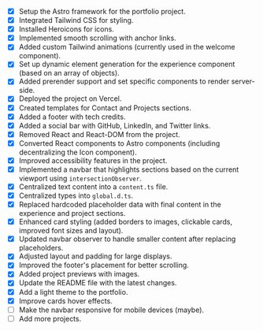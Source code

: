 - [x] Setup the Astro framework for the portfolio project.
- [x] Integrated Tailwind CSS for styling.
- [x] Installed Heroicons for icons.
- [x] Implemented smooth scrolling with anchor links.
- [x] Added custom Tailwind animations (currently used in the welcome component).
- [x] Set up dynamic element generation for the experience component (based on an array of objects).
- [x] Added prerender support and set specific components to render server-side.
- [x] Deployed the project on Vercel.
- [x] Created templates for Contact and Projects sections.
- [x] Added a footer with tech credits.
- [x] Added a social bar with GitHub, LinkedIn, and Twitter links.
- [x] Removed React and React-DOM from the project.
- [x] Converted React components to Astro components (including decentralizing the Icon component).
- [x] Improved accessibility features in the project.
- [x] Implemented a navbar that highlights sections based on the current viewport using `intersectionObserver`.
- [x] Centralized text content into a `content.ts` file.
- [x] Centralized types into `global.d.ts`.
- [x] Replaced hardcoded placeholder data with final content in the experience and project sections.
- [x] Enhanced card styling (added borders to images, clickable cards, improved font sizes and layout).
- [x] Updated navbar observer to handle smaller content after replacing placeholders.
- [x] Adjusted layout and padding for large displays.
- [x] Improved the footer's placement for better scrolling.
- [x] Added project previews with images.
- [x] Update the README file with the latest changes.
- [x] Add a light theme to the portfolio.
- [x] Improve cards hover effects.
- [ ] Make the navbar responsive for mobile devices (maybe).
- [ ] Add more projects.
